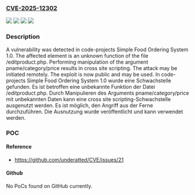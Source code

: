 ### [CVE-2025-12302](https://cve.mitre.org/cgi-bin/cvename.cgi?name=CVE-2025-12302)
![](https://img.shields.io/static/v1?label=Product&message=Simple%20Food%20Ordering%20System&color=blue)
![](https://img.shields.io/static/v1?label=Version&message=1.0%20&color=brightgreen)
![](https://img.shields.io/static/v1?label=Vulnerability&message=Code%20Injection&color=brightgreen)
![](https://img.shields.io/static/v1?label=Vulnerability&message=Cross%20Site%20Scripting&color=brightgreen)

### Description

A vulnerability was detected in code-projects Simple Food Ordering System 1.0. The affected element is an unknown function of the file /editproduct.php. Performing manipulation of the argument pname/category/price results in cross site scripting. The attack may be initiated remotely. The exploit is now public and may be used.
In code-projects Simple Food Ordering System 1.0 wurde eine Schwachstelle gefunden. Es ist betroffen eine unbekannte Funktion der Datei /editproduct.php. Durch Manipulieren des Arguments pname/category/price mit unbekannten Daten kann eine cross site scripting-Schwachstelle ausgenutzt werden. Es ist möglich, den Angriff aus der Ferne durchzuführen. Die Ausnutzung wurde veröffentlicht und kann verwendet werden.

### POC

#### Reference
- https://github.com/underatted/CVE/issues/21

#### Github
No PoCs found on GitHub currently.

